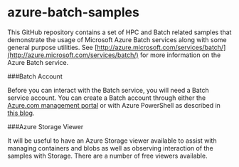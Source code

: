 # azure-batch-samples
This GitHub repository contains a set of HPC and Batch related samples that demonstrate the usage of Microsoft Azure Batch services along with some general purpose utilities. See [http://azure.microsoft.com/services/batch/](http://azure.microsoft.com/services/batch/) for more information on the Azure Batch service.

###Batch Account

Before you can interact with the Batch service, you will need a Batch service account. You can create a Batch account through either the [Azure.com management portal](https://portal.azure.com) or with Azure PowerShell as described in [this blog](http://blogs.technet.com/b/windowshpc/archive/2014/10/28/using-azure-powershell-to-manage-azure-batch-account.aspx).

###Azure Storage Viewer

It will be useful to have an Azure Storage viewer available to assist with managing containers and blobs as well as observing interaction of the samples with Storage. There are a number of free viewers available.
